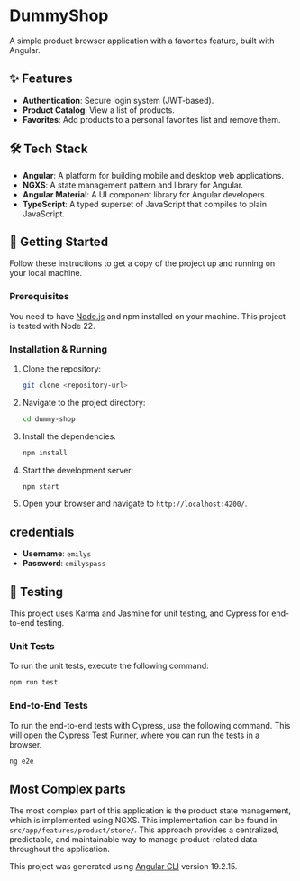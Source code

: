# DummyShop

A simple product browser application with a favorites feature, built with Angular.

## ✨ Features

- **Authentication**: Secure login system (JWT-based).
- **Product Catalog**: View a list of products.
- **Favorites**: Add products to a personal favorites list and remove them.

## 🛠️ Tech Stack

- **Angular**: A platform for building mobile and desktop web applications.
- **NGXS**: A state management pattern and library for Angular.
- **Angular Material**: A UI component library for Angular developers.
- **TypeScript**: A typed superset of JavaScript that compiles to plain JavaScript.

## 🚀 Getting Started

Follow these instructions to get a copy of the project up and running on your local machine.

### Prerequisites

You need to have [Node.js](https://nodejs.org/) and npm installed on your machine. This project is tested with Node 22.

### Installation & Running

1.  Clone the repository:
    ```bash
    git clone <repository-url>
    ```
2.  Navigate to the project directory:
    ```bash
    cd dummy-shop
    ```
3.  Install the dependencies.
    ```bash
    npm install
    ```
4.  Start the development server:
    ```bash
    npm start
    ```
5.  Open your browser and navigate to `http://localhost:4200/`.

## credentials

- **Username**: `emilys`
- **Password**: `emilyspass`

## 🧪 Testing

This project uses Karma and Jasmine for unit testing, and Cypress for end-to-end testing.

### Unit Tests

To run the unit tests, execute the following command:

```bash
npm run test
```

### End-to-End Tests

To run the end-to-end tests with Cypress, use the following command. This will open the Cypress Test Runner, where you can run the tests in a browser.

```bash
ng e2e
```

## Most Complex parts

The most complex part of this application is the product state management, which is implemented using NGXS. This implementation can be found in `src/app/features/product/store/`.
This approach provides a centralized, predictable, and maintainable way to manage product-related data throughout the application.

This project was generated using [Angular CLI](https://github.com/angular/angular-cli) version 19.2.15.

